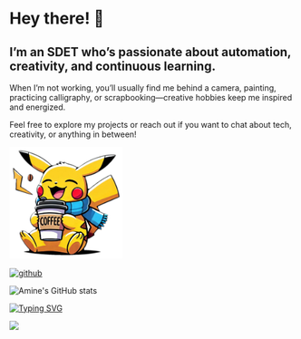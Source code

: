 # Hey there! 👋
## I’m an SDET who’s passionate about automation, creativity, and continuous learning. 

When I’m not working, you’ll usually find me behind a camera, painting, practicing calligraphy, or scrapbooking—creative hobbies keep me inspired and energized.

Feel free to explore my projects or reach out if you want to chat about tech, creativity, or anything in between!

<img src = "https://raw.githubusercontent.com/ersu-amine/ersu-amine/refs/heads/main/pikachu.png" width ='200'>



[<img src='https://cdn.jsdelivr.net/npm/simple-icons@3.0.1/icons/github.svg' alt='github' height='40'>](https://github.com/ersu-amine)  


![Amine's GitHub stats](https://github-readme-stats.vercel.app/api?username=ersu-amine&theme=vision-friendly-dark&show_icons=true)

[![Typing SVG](https://readme-typing-svg.demolab.com?font=Fira+Code&size=18&pause=1000&color=F72C78&width=435&lines=Turn+setbacks+into+comebacks)](https://git.io/typing-svg)

![](https://komarev.com/ghpvc/?username=ersu-amine&color=brightgreen)



